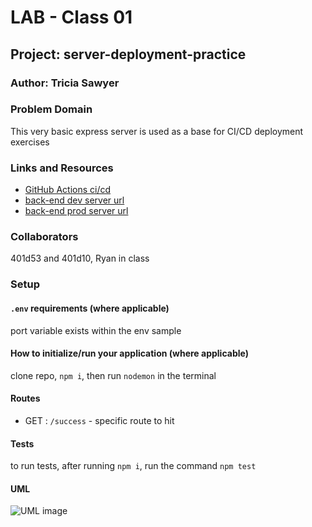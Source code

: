 # LAB - Class 01

## Project: server-deployment-practice

### Author: Tricia Sawyer

### Problem Domain

This very basic express server is used as a base for CI/CD deployment exercises

### Links and Resources

- [GitHub Actions ci/cd](https://github.com/triciasawyer/server-deployment-practice/actions)
- [back-end dev server url](https://server-deployment-practice-dev-mjez.onrender.com)
- [back-end prod server url](https://server-deployment-practice-prod-9bjt.onrender.com)

### Collaborators

401d53 and 401d10, Ryan in class

### Setup

#### `.env` requirements (where applicable)

port variable exists within the env sample

#### How to initialize/run your application (where applicable)

clone repo, `npm i`, then run `nodemon` in the terminal

#### Routes

- GET : `/success` - specific route to hit

#### Tests

to run tests, after running `npm i`, run the command `npm test`

#### UML

![UML image](./assets//example-server-uml.png)
